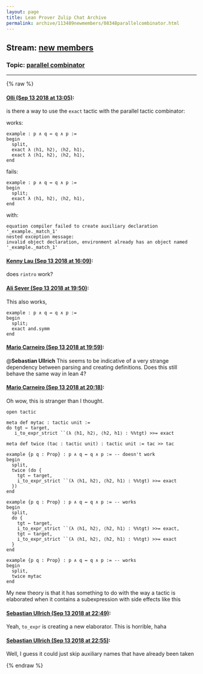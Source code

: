 ```yaml
---
layout: page
title: Lean Prover Zulip Chat Archive 
permalink: archive/113489newmembers/08348parallelcombinator.html
---
```


## Stream: [new members](index.html)
### Topic: [parallel combinator](08348parallelcombinator.html)

---


{% raw %}
#### [ Olli (Sep 13 2018 at 13:05)](https://leanprover.zulipchat.com/#narrow/stream/113489-new%20members/topic/parallel%20combinator/near/133876440):
is there a way to use the `exact` tactic with the parallel tactic combinator:

works:
```lean
example : p ∧ q ↔ q ∧ p :=
begin
  split,
  exact λ ⟨h1, h2⟩, ⟨h2, h1⟩,
  exact λ ⟨h1, h2⟩, ⟨h2, h1⟩,
end
```

fails:
```lean
example : p ∧ q ↔ q ∧ p :=
begin
  split;
  exact λ ⟨h1, h2⟩, ⟨h2, h1⟩,
end
```

with:
```
equation compiler failed to create auxiliary declaration '_example._match_1'
nested exception message:
invalid object declaration, environment already has an object named '_example._match_1'
```

#### [ Kenny Lau (Sep 13 2018 at 16:09)](https://leanprover.zulipchat.com/#narrow/stream/113489-new%20members/topic/parallel%20combinator/near/133886990):
does `rintro` work?

#### [ Ali Sever (Sep 13 2018 at 19:50)](https://leanprover.zulipchat.com/#narrow/stream/113489-new%20members/topic/parallel%20combinator/near/133901349):
This also works,
```lean
example : p ∧ q ↔ q ∧ p :=
begin
  split;
  exact and.symm
end
```

#### [ Mario Carneiro (Sep 13 2018 at 19:59)](https://leanprover.zulipchat.com/#narrow/stream/113489-new%20members/topic/parallel%20combinator/near/133901899):
@**Sebastian Ullrich** This seems to be indicative of a very strange dependency between parsing and creating definitions. Does this still behave the same way in lean 4?

#### [ Mario Carneiro (Sep 13 2018 at 20:18)](https://leanprover.zulipchat.com/#narrow/stream/113489-new%20members/topic/parallel%20combinator/near/133903258):
Oh wow, this is stranger than I thought.
```lean
open tactic

meta def mytac : tactic unit :=
do tgt ← target,
   i_to_expr_strict ``(λ ⟨h1, h2⟩, ⟨h2, h1⟩ : %%tgt) >>= exact

meta def twice (tac : tactic unit) : tactic unit := tac >> tac

example {p q : Prop} : p ∧ q ↔ q ∧ p := -- doesn't work
begin
  split,
  twice (do {
    tgt ← target,
    i_to_expr_strict ``(λ ⟨h1, h2⟩, ⟨h2, h1⟩ : %%tgt) >>= exact
  })
end

example {p q : Prop} : p ∧ q ↔ q ∧ p := -- works
begin
  split,
  do {
    tgt ← target,
    i_to_expr_strict ``(λ ⟨h1, h2⟩, ⟨h2, h1⟩ : %%tgt) >>= exact,
    tgt ← target,
    i_to_expr_strict ``(λ ⟨h1, h2⟩, ⟨h2, h1⟩ : %%tgt) >>= exact
  }
end

example {p q : Prop} : p ∧ q ↔ q ∧ p := -- works
begin
  split,
  twice mytac
end
```
My new theory is that it has something to do with the way a tactic is elaborated when it contains a subexpression with side effects like this

#### [ Sebastian Ullrich (Sep 13 2018 at 22:49)](https://leanprover.zulipchat.com/#narrow/stream/113489-new%20members/topic/parallel%20combinator/near/133912590):
Yeah, `to_expr` is creating a new elaborator. This is horrible, haha

#### [ Sebastian Ullrich (Sep 13 2018 at 22:55)](https://leanprover.zulipchat.com/#narrow/stream/113489-new%20members/topic/parallel%20combinator/near/133912887):
Well, I guess it could just skip auxiliary names that have already been taken


{% endraw %}
